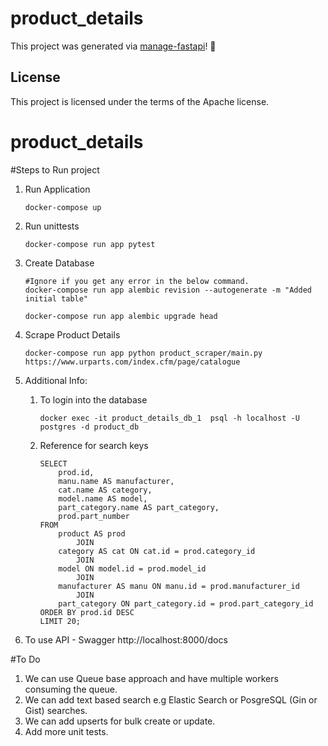 # product_details

This project was generated via [manage-fastapi](https://ycd.github.io/manage-fastapi/)! :tada:

## License

This project is licensed under the terms of the Apache license.
# product_details

#Steps to Run project
1. Run Application
    ```
    docker-compose up 
    ```

2. Run unittests
    ```
    docker-compose run app pytest
    ```

3. Create Database
    ```
    #Ignore if you get any error in the below command.
    docker-compose run app alembic revision --autogenerate -m "Added initial table"

    docker-compose run app alembic upgrade head
    ``` 

4. Scrape Product Details
    ```
    docker-compose run app python product_scraper/main.py https://www.urparts.com/index.cfm/page/catalogue
    ```


5. Additional Info:
    1.  To login into the database
        ``` 
        docker exec -it product_details_db_1  psql -h localhost -U postgres -d product_db
        ```
    2. Reference for search keys
        ```
        SELECT 
            prod.id,
            manu.name AS manufacturer,
            cat.name AS category,
            model.name AS model,
            part_category.name AS part_category,
            prod.part_number
        FROM
            product AS prod
                JOIN
            category AS cat ON cat.id = prod.category_id
                JOIN
            model ON model.id = prod.model_id
                JOIN
            manufacturer AS manu ON manu.id = prod.manufacturer_id
                JOIN
            part_category ON part_category.id = prod.part_category_id
        ORDER BY prod.id DESC
        LIMIT 20;
        ```

6.  To use API - Swagger
http://localhost:8000/docs


#To Do
1. We can use Queue base approach and have multiple workers consuming the queue.
2. We can add text based search e.g Elastic Search or PosgreSQL (Gin or Gist) searches.
3. We can add upserts for bulk create or update.
4. Add more unit tests.
